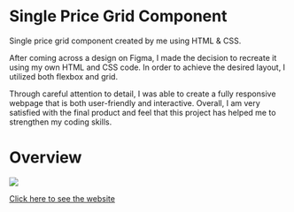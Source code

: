 # Single Price Grid Component
Single price grid component created by me using HTML &amp; CSS.

After coming across a design on Figma, I made the decision to recreate it using my own HTML and CSS code. In order to achieve the desired layout, I utilized both flexbox and grid.

Through careful attention to detail, I was able to create a fully responsive webpage that is both user-friendly and interactive. Overall, I am very satisfied with the final product and feel that this project has helped me to strengthen my coding skills.

<h1>Overview</h1>

<img src="https://iili.io/HOdXAps.md.png">

<a target="_blank" href="https://giochagelishvili.github.io/price-component/">Click here to see the website</a>
